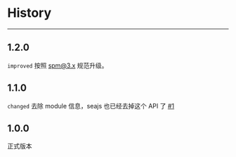 # History

---

## 1.2.0

`improved` 按照 spm@3.x 规范升级。

## 1.1.0

`changed` 去除 module 信息，seajs 也已经去掉这个 API 了 [#1](https://github.com/aralejs/class/issues/1)

## 1.0.0

正式版本
